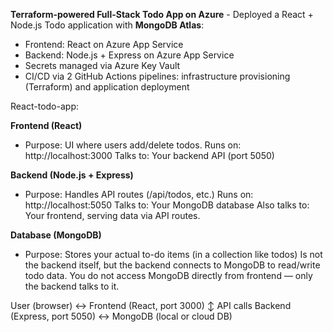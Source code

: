 **Terraform-powered Full-Stack Todo App on Azure** - Deployed a React + Node.js Todo application with **MongoDB Atlas**:  
  - Frontend: React on Azure App Service  
  - Backend: Node.js + Express on Azure App Service  
  - Secrets managed via Azure Key Vault  
  - CI/CD via 2 GitHub Actions pipelines: infrastructure provisioning (Terraform) and application deployment  

React-todo-app:

**Frontend (React)**
- Purpose: UI where users add/delete todos.
Runs on: http://localhost:3000
Talks to: Your backend API (port 5050)

**Backend (Node.js + Express)**
- Purpose: Handles API routes (/api/todos, etc.)
Runs on: http://localhost:5050
Talks to: Your MongoDB database
Also talks to: Your frontend, serving data via API routes.

**Database (MongoDB)**
- Purpose: Stores your actual to-do items (in a collection like todos)
Is not the backend itself, but the backend connects to MongoDB to read/write todo data.
You do not access MongoDB directly from frontend — only the backend talks to it.

User (browser) ↔️ Frontend (React, port 3000)
             ↕️ API calls
Backend (Express, port 5050) ↔️ MongoDB (local or cloud DB)
